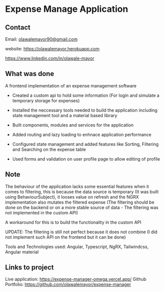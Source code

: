 # Expense Manage Application

## Contact

Email: olawalemayor90@gmail.com

website: <https://olawalemayor.herokuapp.com>

<https://www.linkedin.com/in/olawale-mayor>

## What was done

A frontend implementation of an expense management software

- Created a custom api to hold some information (For login and simulate a temporary storage for   expenses)

- Installed the neccessary tools needed to build the application including state management tool and a material based library

- Built components, modules and services for the application

- Added routing and lazy loading to enhnace application performance

- Configured state management and added features like Sorting, Filtering and Searching on the expense table

- Used forms and validation on user profile page to allow editing of profile

## Note

The behaviour of the application lacks some essential features when it comes to filtering, this is because the data source is temporary (It was built using BehaviourSubject), it looses value on refresh and the NGRX implementation also mutates the filtered expense (The filtering should be done on the backend or on a more stable source of data - The filtering was not implemented in the custom API)

A workaround for this is to build the functionality in the custom API

UPDATE: The filtering is still not perfect because it does not combine (I did not implement such API on the frontend but it can be done)

Tools and Technologies used: Angular, Typescript, NgRX, Tailwindcss, Angular material

## Links to project

Live application: <https://expense-manager-omega.vercel.app/>
Github Portfolio: <https://github.com/olawalemayor/expense-manager>
